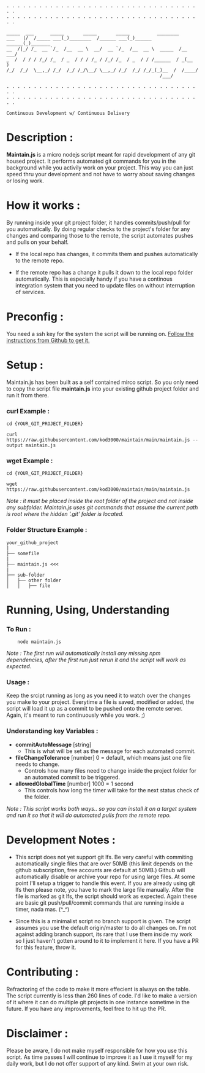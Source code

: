 

	. . . . . . . . . . . . . . . . . . . . . . . . . . . . . . . . . . . . .
	. . . . . . . . . . . . . . . . . . . . . . . . . . . . . . . . . . . . .
	
	_____  ___      _____       _____       _____          ________        
	___   |/  /_____ ___(_)________  /______ ___(_)______   ______(_)_______
	__  /|_/ /_  __ `/_  /__  __ \  __/  __ `/_  /__  __ \  _____  /__  ___/
	_  /  / / / /_/ /_  / _  / / / /_ / /_/ /_  / _  / / /______  / _(__  ) 
	/_/  /_/  \__,_/ /_/  /_/ /_/\__/ \__,_/ /_/  /_/ /_/_(_)__  /  /____/  
	                                                        /___/              
	
	. . . . . . . . . . . . . . . . . . . . . . . . . . . . . . . . . . . . .
	. . . . . . . . . . . . . . . . . . . . . . . . . . . . . . . . . . . . .

	Continuous Development w/ Continuous Delivery


# Description :

**Maintain.js** is a micro nodejs script meant for rapid development of any git housed project. It performs automated git commands for you in the background while you activily work on your project. This way you can just speed thru your development and not have to worry about saving changes or losing work. 

# How it works :

By running inside your git project folder, it handles commits/push/pull for you automatically. By doing regular checks to the project's folder for any changes and comparing those to the remote, the script automates pushes and pulls on your behalf.

- If the local repo has changes, it commits them and pushes automatically to the remote repo.

- If the remote repo has a change it pulls it down to the local repo folder automatically. This is especially handy if you have a continous integration system that you need to update files on without interruption of services.


# Preconfig :

You need a ssh key for the system the script will be running on. [Follow the instructions from Github to get it.](https://docs.github.com/en/github/authenticating-to-github/connecting-to-github-with-ssh/adding-a-new-ssh-key-to-your-github-account)

# Setup :

Maintain.js has been built as a self contained mirco script. So you only need to copy the script file **maintain.js** into your existing github project folder and run it from there. 

###  curl Example :

	cd {YOUR_GIT_PROJECT_FOLDER}	
	
	curl https://raw.githubusercontent.com/kod3000/maintain/main/maintain.js --output maintain.js
	
### wget Example :

	cd {YOUR_GIT_PROJECT_FOLDER}
	
	wget https://raw.githubusercontent.com/kod3000/maintain/main/maintain.js
	

*Note : it must be placed inside the root folder of the project and not inside any subfolder. Maintain.js uses git commands that assume the current path is root where the hidden '.git' folder is located.*


### Folder Structure Example :

~~~text
your_github_project
|
├── somefile 
|
├── maintain.js <<<
|
├── sub-folder
│   ├── other folder
│   │   ├── file
~~~


# Running, Using, Understanding



### To Run : 

~~~text
	node maintain.js
~~~

*Note : The first run will automatically install any missing npm dependencies, after the first run just rerun it and the script will work as expected.*

### Usage :

Keep the srcipt running as long as you need it to watch over the changes you make to your project. Everytime a file is saved, modified or added, the script will load it up as a commit to be pushed onto the remote server. Again, it's meant to run continuously while you work. ;)

### Understanding key Variables :

-	**commitAutoMessage** [string]
	-	This is what will be set as the message for each automated commit.
-	**fileChangeTolerance** [number] 0 = default, which means just one file needs to change.
	-	Controls how many files need to change inside the project folder for an automated commit to be triggered.
-	**allowedGlobalTime** [number] 1000 = 1 second
	-	This controls how long the timer will take for the next status check of the folder.


*Note : This script works both ways.. so you can install it on a target system and run it so that it will do automated pulls from the remote repo.*



# Development Notes :

- This script does not yet support git lfs. Be very careful with commiting automatically single files that are over 50MB (this limit depends on the github subscription, free accounts are default at 50MB.) Github will automatically disable or archive your repo for using large files. At some point I'll setup a trigger to handle this event. If you are already using git lfs then please note, you have to mark the large file manually. After the file is marked as git lfs, the script should work as expected. Again these are basic git push/pull/commit commands that are running inside a timer, nada mas. (^_^)

- Since this is a minimalist script no branch support is given. The script assumes you use the default origin/master to do all changes on. I'm not against adding branch support, its rare that I use them inside my work so I just haven't gotten around to it to implement it here. If you have a PR for this feature, throw it. 

# Contributing :

Refractoring of the code to make it more effecient is always on the table. The script currently is less than 260 lines of code. I'd like to make a version of it where it can do multiple git projects in one instance sometime in the future. If you have any improvements, feel free to hit up the PR.

# Disclaimer : 

Please be aware, I do not make myself responsible for how you use this script. As time passes I will continue to improve it as I use it myself for my daily work, but I do not offer support of any kind. Swim at your own risk.
